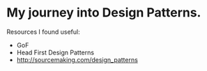 My journey into Design Patterns.
===========
Resources I found useful:
* GoF
* Head First Design Patterns
* http://sourcemaking.com/design_patterns
